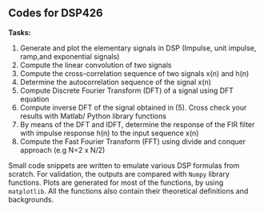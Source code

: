 ## Codes for DSP426 
**Tasks:**
 1. Generate and plot the elementary signals in DSP (Impulse, unit impulse, ramp,and exponential signals)
 2. Compute the linear convolution of two signals
 3. Compute the cross-correlation sequence of two signals x(n) and h(n)
 4. Determine the autocorrelation sequence of the signal x(n)
 5. Compute Discrete Fourier Transform (DFT) of a signal using DFT equation
 6. Compute inverse DFT of the signal obtained in (5). Cross check your results with Matlab/ Python library functions
 7. By means of the DFT and IDFT, determine the response of the FIR filter with impulse response h(n) to the input sequence x(n)
 8. Compute the Fast Fourier Transform (FFT) using divide and conquer approach (e.g N=2 x N/2)


Small code snippets are written to emulate various DSP formulas from scratch. For validation, the outputs are compared with `Numpy` library functions. Plots are generated for most of the functions, by using `matplotlib`. All the functions also contain their theoretical definitions and backgrounds.
